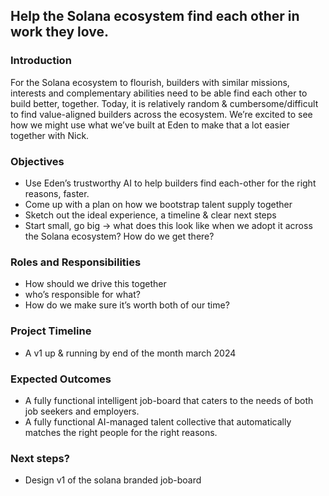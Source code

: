 ## Help the Solana ecosystem find each other in work they love.

### Introduction

For the Solana ecosystem to flourish, builders with similar missions, interests and complementary abilities need to be able find each other to build better, together. Today, it is relatively random & cumbersome/difficult to find value-aligned builders across the ecosystem. We’re excited to see how we might use what we’ve built at Eden to make that a lot easier together with Nick.

### Objectives

- Use Eden’s trustworthy AI to help builders find each-other for the right reasons, faster.
- Come up with a plan on how we bootstrap talent supply together
- Sketch out the ideal experience, a timeline & clear next steps
- Start small, go big → what does this look like when we adopt it across the Solana ecosystem? How do we get there?

### Roles and Responsibilities

- How should we drive this together
- who’s responsible for what?
- How do we make sure it’s worth both of our time?

### Project Timeline

- A v1 up & running by end of the month march 2024

### Expected Outcomes

- A fully functional intelligent job-board that caters to the needs of both job seekers and employers.
- A fully functional AI-managed talent collective that automatically matches the right people for the right reasons.

### Next steps?

- Design v1 of the solana branded job-board